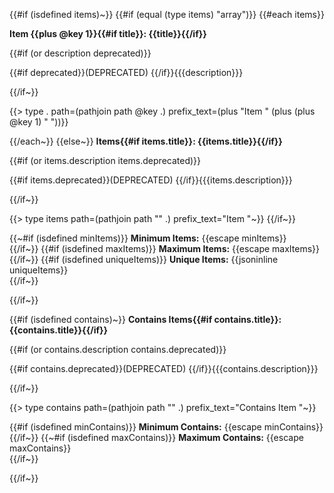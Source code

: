 {{#if (isdefined items)~}}
{{#if (equal (type items) "array")}}
{{#each items}}

**Item {{plus @key 1}}{{#if title}}: {{title}}{{/if}}**

{{#if (or description deprecated)}}

{{#if deprecated}}(DEPRECATED) {{/if}}{{{description}}}

{{/if~}}

{{> type . path=(pathjoin path @key .) prefix_text=(plus "Item " (plus (plus @key 1) " "))}}

{{/each~}}
{{else~}}
**Items{{#if items.title}}: {{items.title}}{{/if}}**

{{#if (or items.description items.deprecated)}}

{{#if items.deprecated}}(DEPRECATED) {{/if}}{{{items.description}}}

{{/if~}}

{{> type items path=(pathjoin path "" .) prefix_text="Item "~}}
{{/if~}}


{{~#if (isdefined minItems)}}
**Minimum Items:** {{escape minItems}}<br/>
{{/if~}}
{{#if (isdefined maxItems)}}
**Maximum Items:** {{escape maxItems}}<br/>
{{/if~}}
{{#if (isdefined uniqueItems)}}
**Unique Items:** {{jsoninline uniqueItems}}<br/>
{{/if~}}

{{/if~}}

{{#if (isdefined contains)~}}
**Contains Items{{#if contains.title}}: {{contains.title}}{{/if}}**

{{#if (or contains.description contains.deprecated)}}

{{#if contains.deprecated}}(DEPRECATED) {{/if}}{{{contains.description}}}

{{/if~}}

{{> type contains path=(pathjoin path "" .) prefix_text="Contains Item "~}}

{{#if (isdefined minContains)}}
**Minimum Contains:** {{escape minContains}}<br/>
{{/if~}}
{{~#if (isdefined maxContains)}}
**Maximum Contains:** {{escape maxContains}}<br/>
{{/if~}}

{{/if~}}
